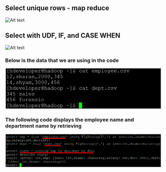 ## Select unique rows - map reduce
![Alt text](/screen_shots/Screenshot_Lab1?raw=true "Simple Code on IPython Notebooks")

## Select with UDF, IF, and CASE WHEN
![Alt text](/screen_shots/Screenshot_Lab2?raw=true "Simple Code on IPython Notebooks")

### Below is the data that we are using in the code
![Alt text](/screen_shots/SC1.png?raw=true "Simple Code on Pig")

### The following code displays the employee name and department name by retrieving
![Alt text](/screen_shots/Screenshot_1.png?raw=true "Simple Code on Pig")

